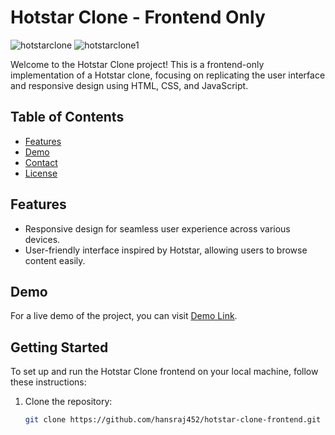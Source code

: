 # Hotstar Clone - Frontend Only

![hotstarclone](https://github.com/hansraj452/hotstar/assets/96901841/288739ca-e14d-4826-ab06-7ac0b6e65371)
![hotstarclone1](https://github.com/hansraj452/hotstar/assets/96901841/72f09d1f-fb94-472c-a9a6-a81a38b2eb3a)


Welcome to the Hotstar Clone project! This is a frontend-only implementation of a Hotstar clone, focusing on replicating the user interface and responsive design using HTML, CSS, and JavaScript.

## Table of Contents
- [Features](#features)
- [Demo](https://hansraj452.github.io/hotstar/)
-  [Contact](hrs638698@gmail.com)
- [License]( https://cert.devtown.in/verify/25JKjQ)

## Features

- Responsive design for seamless user experience across various devices.
- User-friendly interface inspired by Hotstar, allowing users to browse content easily.

## Demo

For a live demo of the project, you can visit [Demo Link]([link-to-demo](https://hansraj452.github.io/hotstar/)).

## Getting Started

To set up and run the Hotstar Clone frontend on your local machine, follow these instructions:

1. Clone the repository:

   ```bash
   git clone https://github.com/hansraj452/hotstar-clone-frontend.git
